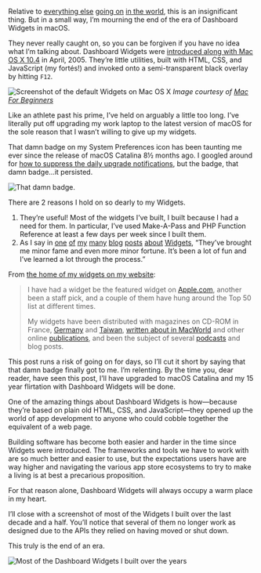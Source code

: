 Relative to [everything else](https://en.wikipedia.org/wiki/Coronavirus_disease_2019) [going on](https://en.wikipedia.org/wiki/George_Floyd_protests) [in the world](https://en.wikipedia.org/wiki/Global_warming), this is an insignificant thing. But in a small way, I’m mourning the end of the era of Dashboard Widgets in macOS.

They never really caught on, so you can be forgiven if you have no idea what I’m talking about. Dashboard Widgets were [introduced along with Mac OS X 10.4](https://www.macworld.com/article/1044543/tigerdashboard.html) in April, 2005. They’re little utilities, built with HTML, CSS, and JavaScript (my fortés!) and invoked onto a semi-transparent black overlay by hitting `F12`.

![Screenshot of the default Widgets on Mac OS X](/blog/assets/img/end-of-an-era/built-in-widgets.png)
_Image courtesy of [Mac For Beginners](https://www.macforbeginners.com/osx-guide/dashboard-widgets/)_

Like an athlete past his prime, I’ve held on arguably a little too long. I’ve literally put off upgrading my work laptop to the latest version of macOS for the sole reason that I wasn’t willing to give up my widgets.

That damn badge on my System Preferences icon has been taunting me ever since the release of macOS Catalina 8½ months ago. I googled around for [how to suppress the daily upgrade notifications](https://apple.stackexchange.com/questions/342869/is-there-a-way-to-disable-update-notifications-in-mojave), but the badge, that damn badge…it persisted.

![That damn badge.](/blog/assets/img/end-of-an-era/that-damn-badge.png)

There are 2 reasons I hold on so dearly to my Widgets.

1. They’re useful! Most of the widgets I’ve built, I built because I had a need for them. In particular, I’ve used Make-A-Pass and PHP Function Reference at least a few days per week since I built them.
2. As I say in [one](https://andrew.hedges.name/blog/so-many-widgets-so-little-time) [of](https://andrew.hedges.name/blog/new-version-of-phpfr-in-the-works) [my](https://andrew.hedges.name/blog/php-function-reference-one-point-oh) [many](https://andrew.hedges.name/blog/the-first-48-hours-of-php-function-reference-by-the-numbers) [blog](https://andrew.hedges.name/blog/widget-javascript-the-un-series-part-0) [posts](https://andrew.hedges.name/blog/make-long-urls-short-with-trimit) [about](https://andrew.hedges.name/blog/sending-growl-notifications-from-dashboard-widgets) [Widgets](https://andrew.hedges.name/blog/dashboard-widgets-for-fun-and-profit), “They’ve brought me minor fame and even more minor fortune. It’s been a lot of fun and I’ve learned a lot through the process.”

From [the home of my widgets on my website](https://andrew.hedges.name/widgets/):

> I have had a widget be the featured widget on [Apple.com](http://www.apple.com/downloads/dashboard/), another been a staff pick, and a couple of them have hung around the Top 50 list at different times.
> 
> My widgets have been distributed with magazines on CD-ROM in France, [Germany](http://www.macup.com) and [Taiwan](http://www.pcuser.com.tw), [written about in MacWorld](https://web.archive.org/web/20051025155600/http://www.macworld.com/weblogs/macgems/2005/06/widgetsoftheweek005/) and other online [publications](https://www.engadget.com/2007-07-07-enwidget-ten-useful-apple-dashboard-widgets.html), and been the subject of several [podcasts](https://web.archive.org/web/20060211034538/http://www.jonbrown.org/flipside.html) and blog posts.

This post runs a risk of going on for days, so I’ll cut it short by saying that that damn badge finally got to me. I’m relenting. By the time you, dear reader, have seen this post, I’ll have upgraded to macOS Catalina and my 15 year flirtation with Dashboard Widgets will be done.

One of the amazing things about Dashboard Widgets is how—because they’re based on plain old HTML, CSS, and JavaScript—they opened up the world of app development to anyone who could cobble together the equivalent of a web page.

Building software has become both easier and harder in the time since Widgets were introduced. The frameworks and tools we have to work with are so much better and easier to use, but the expectations users have are way higher and navigating the various app store ecosystems to try to make a living is at best a precarious proposition.

For that reason alone, Dashboard Widgets will always occupy a warm place in my heart.

I’ll close with a screenshot of most of the Widgets I built over the last decade and a half. You’ll notice that several of them no longer work as designed due to the APIs they relied on having moved or shut down.

This truly is the end of an era.

![Most of the Dashboard Widgets I built over the years](/blog/assets/img/end-of-an-era/my-widgets.png)
